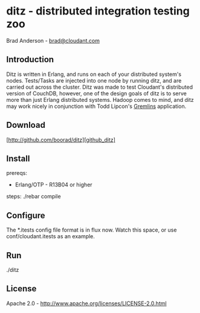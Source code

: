 ditz - distributed integration testing zoo
====

Brad Anderson - brad@cloudant.com

Introduction
-----

Ditz is written in Erlang, and runs on each of your distributed system's nodes.  Tests/Tasks are injected into one node by running ditz, and are carried out across the cluster.  Ditz was made to test Cloudant's distributed version of CouchDB, however, one of the design goals of ditz is to serve more than just Erlang distributed systems.  Hadoop comes to mind, and ditz may work nicely in conjunction with Todd Lipcon's [Gremlins][] application.

[gremlins]: http://github.com/toddlipcon/gremlins.


Download
-----
[http://github.com/boorad/ditz][github_ditz]

  [github_ditz]: http://github.com/boorad/ditz


Install
-----
prereqs:
* Erlang/OTP - R13B04 or higher

steps:
    ./rebar compile


Configure
-----
The *.itests config file format is in flux now.  Watch this space, or use conf/cloudant.itests as an example.


Run
-----
./ditz <itests file>


License
-----
Apache 2.0 - http://www.apache.org/licenses/LICENSE-2.0.html